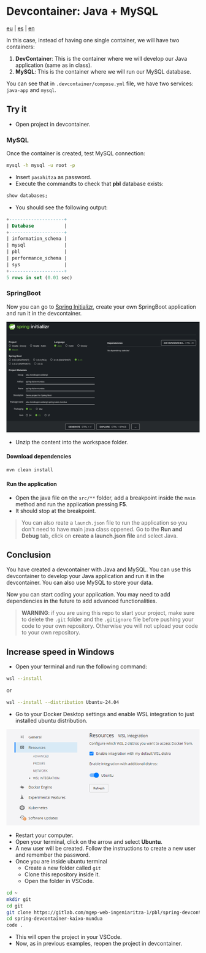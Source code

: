# Devcontainer: Java + MySQL

[eu](README.md) | [es](README.es.md) | [en](README.en.md)

In this case, instead of having one single container, we will have two containers:

1. **DevContainer**: This is the container where we will develop our Java application (same as in class).
2. **MySQL**: This is the container where we will run our MySQL database.

You can see that in `.devcontainer/compose.yml` file, we have two services: `java-app` and `mysql`.

## Try it

* Open project in devcontainer.

### MySQL

Once the container is created, test MySQL connection:

```bash
mysql -h mysql -u root -p
```

* Insert `pasahitza` as password.
* Execute the commandts to check that **pbl** database exists:

```sql
show databases;
```
* You should see the following output:

```sql
+--------------------+
| Database           |
+--------------------+
| information_schema |
| mysql              |
| pbl                |
| performance_schema |
| sys                |
+--------------------+
5 rows in set (0.01 sec)
```

### SpringBoot

Now you can go to [Spring Initializr](https://start.spring.io/), create your own SpringBoot application and run it in the devcontainer.

![Spring Initializr](screenshots/spring-initializr.png)

* Unzip the content into the workspace folder.

#### Download dependencies

```bash
mvn clean install
```

#### Run the application

* Open the java file on the `src/**` folder, add a breakpoint inside the `main` method and run the application pressing **F5**.
* It should stop at the breakpoint.

> You can also reate a `launch.json` file to run the application so you don't need to have main java class oppened. Go to the **Run and Debug** tab, click on **create a launch.json file** and select Java.

## Conclusion

You have created a devcontainer with Java and MySQL. You can use this devcontainer to develop your Java application and run it in the devcontainer. You can also use MySQL to store your data.

Now you can start coding your application. You may need to add dependencies in the future to add advanced functionalities.

> **WARNING**: if you are using this repo to start your project, make sure to delete the `.git` folder and the `.gitignore` file before pushing your code to your own repository. Otherwise you will not upload your code to your own repository.

## Increase speed in Windows

* Open your terminal and run the following command:

```bash
wsl --install
```

or

```bash
wsl --install --distribution Ubuntu-24.04
```

* Go to your Docker Desktop settings and enable WSL integration to just installed ubuntu distribution.


![Docker Desktop](./screenshots/docker-desktop-wsl-integration.png)

* Restart your computer.
* Open your terminal, click on the arrow and select **Ubuntu**.
* A new user will be created. Follow the instructions to create a new user and remember the password.
* Once you are inside ubuntu terminal
  * Create a new folder called `git`
  * Clone this repository inside it.
  * Open the folder in VSCode.

```bash
cd ~
mkdir git
cd git
git clone https://gitlab.com/mgep-web-ingeniaritza-1/pbl/spring-devcontainer-kaixo-mundua.git
cd spring-devcontainer-kaixo-mundua
code .
```

* This will open the project in your VSCode.
* Now, as in previous examples, reopen the project in devcontainer.
